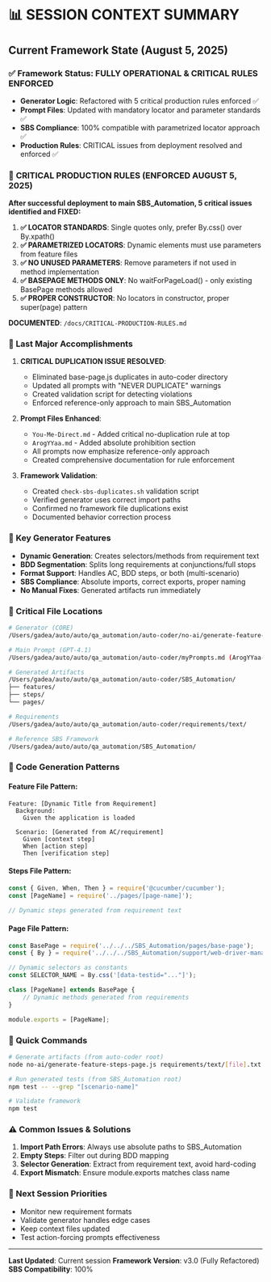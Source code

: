 # 📊 SESSION CONTEXT SUMMARY

## Current Framework State (August 5, 2025)

### ✅ Framework Status: FULLY OPERATIONAL & CRITICAL RULES ENFORCED
- **Generator Logic**: Refactored with 5 critical production rules enforced ✅
- **Prompt Files**: Updated with mandatory locator and parameter standards ✅ 
- **SBS Compliance**: 100% compatible with parametrized locator approach ✅
- **Production Rules**: CRITICAL issues from deployment resolved and enforced ✅

### 🚨 **CRITICAL PRODUCTION RULES (ENFORCED AUGUST 5, 2025)**
**After successful deployment to main SBS_Automation, 5 critical issues identified and FIXED:**

1. **✅ LOCATOR STANDARDS**: Single quotes only, prefer By.css() over By.xpath()
2. **✅ PARAMETRIZED LOCATORS**: Dynamic elements must use parameters from feature files
3. **✅ NO UNUSED PARAMETERS**: Remove parameters if not used in method implementation
4. **✅ BASEPAGE METHODS ONLY**: No waitForPageLoad() - only existing BasePage methods allowed
5. **✅ PROPER CONSTRUCTOR**: No locators in constructor, proper super(page) pattern

**DOCUMENTED**: `/docs/CRITICAL-PRODUCTION-RULES.md`

### 🎯 Last Major Accomplishments
1. **CRITICAL DUPLICATION ISSUE RESOLVED**:
   - Eliminated base-page.js duplicates in auto-coder directory
   - Updated all prompts with "NEVER DUPLICATE" warnings
   - Created validation script for detecting violations
   - Enforced reference-only approach to main SBS_Automation

2. **Prompt Files Enhanced**:
   - `You-Me-Direct.md` - Added critical no-duplication rule at top
   - `ArogYYaa.md` - Added absolute prohibition section
   - All prompts now emphasize reference-only approach
   - Created comprehensive documentation for rule enforcement

3. **Framework Validation**:
   - Created `check-sbs-duplicates.sh` validation script
   - Verified generator uses correct import paths
   - Confirmed no framework file duplications exist
   - Documented behavior correction process

### 🔧 Key Generator Features
- **Dynamic Generation**: Creates selectors/methods from requirement text
- **BDD Segmentation**: Splits long requirements at conjunctions/full stops
- **Format Support**: Handles AC, BDD steps, or both (multi-scenario)
- **SBS Compliance**: Absolute imports, correct exports, proper naming
- **No Manual Fixes**: Generated artifacts run immediately

### 📁 Critical File Locations
```bash
# Generator (CORE)
/Users/gadea/auto/auto/qa_automation/auto-coder/no-ai/generate-feature-steps-page.js

# Main Prompt (GPT-4.1)
/Users/gadea/auto/auto/qa_automation/auto-coder/myPrompts.md (ArogYYaa-GPT41-ULTIMATE.md section)

# Generated Artifacts
/Users/gadea/auto/auto/qa_automation/auto-coder/SBS_Automation/
├── features/
├── steps/
└── pages/

# Requirements
/Users/gadea/auto/auto/qa_automation/auto-coder/requirements/text/

# Reference SBS Framework
/Users/gadea/auto/auto/qa_automation/SBS_Automation/
```

### 🎨 Code Generation Patterns

#### Feature File Pattern:
```gherkin
Feature: [Dynamic Title from Requirement]
  Background:
    Given the application is loaded
    
  Scenario: [Generated from AC/requirement]
    Given [context step]
    When [action step] 
    Then [verification step]
```

#### Steps File Pattern:
```javascript
const { Given, When, Then } = require('@cucumber/cucumber');
const [PageName] = require('../pages/[page-name]');

// Dynamic steps generated from requirement text
```

#### Page File Pattern:
```javascript
const BasePage = require('../../../SBS_Automation/pages/base-page');
const { By } = require('../../../SBS_Automation/support/web-driver-manager');

// Dynamic selectors as constants
const SELECTOR_NAME = By.css('[data-testid="..."]');

class [PageName] extends BasePage {
    // Dynamic methods generated from requirements
}

module.exports = [PageName];
```

### 🚀 Quick Commands
```bash
# Generate artifacts (from auto-coder root)
node no-ai/generate-feature-steps-page.js requirements/text/[file].txt [output-name]

# Run generated tests (from SBS_Automation root)
npm test -- --grep "[scenario-name]"

# Validate framework
npm test
```

### ⚠️ Common Issues & Solutions
1. **Import Path Errors**: Always use absolute paths to SBS_Automation
2. **Empty Steps**: Filter out during BDD mapping
3. **Selector Generation**: Extract from requirement text, avoid hard-coding
4. **Export Mismatch**: Ensure module.exports matches class name

### 🎯 Next Session Priorities
- Monitor new requirement formats
- Validate generator handles edge cases
- Keep context files updated
- Test action-forcing prompts effectiveness

---
**Last Updated**: Current session
**Framework Version**: v3.0 (Fully Refactored)
**SBS Compatibility**: 100%
